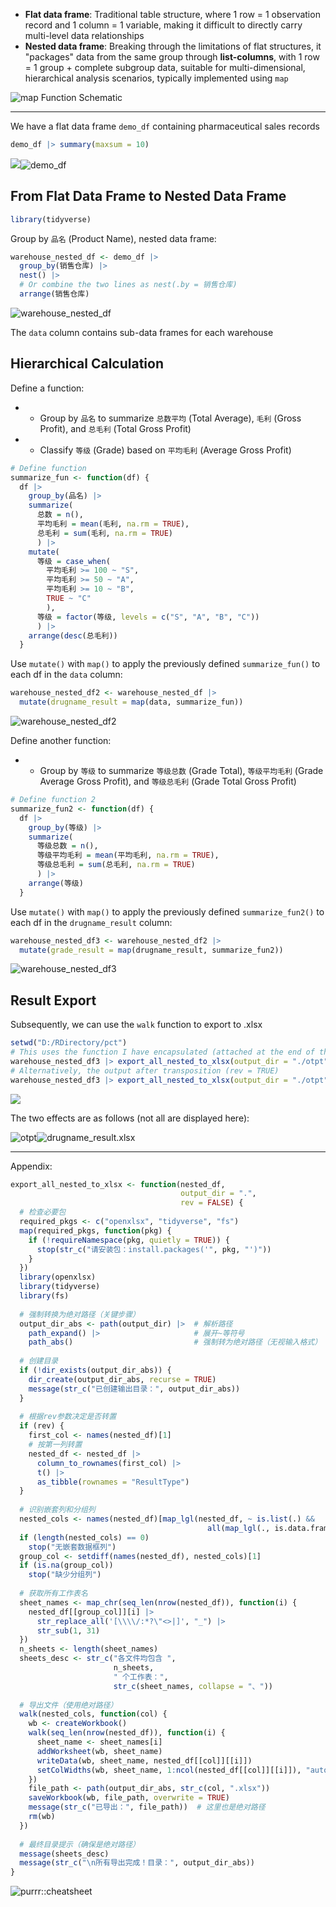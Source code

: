 -   **Flat data frame**: Traditional table structure, where 1 row = 1 observation record and 1 column = 1 variable, making it difficult to directly carry multi-level data relationships
-   **Nested data frame**: Breaking through the limitations of flat structures, it "packages" data from the same group through **list-columns**, with 1 row = 1 group + complete subgroup data, suitable for multi-dimensional, hierarchical analysis scenarios, typically implemented using `map`

![map Function Schematic](https://pic2.zhimg.com/v2-f095b1ba1f3c06f0cb3c2c575b51f093_1440w.jpg)

* * *

We have a flat data frame `demo_df` containing pharmaceutical sales records

```R
demo_df |> summary(maxsum = 10)
```

![](https://pic3.zhimg.com/v2-238417c0938c182c9b8e817e7e004d9c_1440w.jpg)![demo_df](https://picx.zhimg.com/v2-8e3d5b8473eb6ac2848800a07fa63ca1_1440w.jpg)

## From Flat Data Frame to Nested Data Frame

```R
library(tidyverse)
```

Group by `品名` (Product Name), nested data frame:

```R
warehouse_nested_df <- demo_df |>
  group_by(销售仓库) |>
  nest() |>
  # Or combine the two lines as nest(.by = 销售仓库)
  arrange(销售仓库)
```

![warehouse_nested_df](https://picx.zhimg.com/v2-f16376a6d25fc8392f38f7e6fe9874c1_1440w.jpg)

The `data` column contains sub-data frames for each warehouse

## Hierarchical Calculation

Define a function:

-   - Group by `品名` to summarize `总数平均` (Total Average), `毛利` (Gross Profit), and `总毛利` (Total Gross Profit)
-   - Classify `等级` (Grade) based on `平均毛利` (Average Gross Profit)

```R
# Define function
summarize_fun <- function(df) {
  df |>
    group_by(品名) |>
    summarize(
      总数 = n(),
      平均毛利 = mean(毛利, na.rm = TRUE),
      总毛利 = sum(毛利, na.rm = TRUE)
      ) |>
    mutate(
      等级 = case_when(
        平均毛利 >= 100 ~ "S",
        平均毛利 >= 50 ~ "A",
        平均毛利 >= 10 ~ "B",
        TRUE ~ "C"
        ),
      等级 = factor(等级, levels = c("S", "A", "B", "C"))
      ) |>
    arrange(desc(总毛利))
  }
```

Use `mutate()` with `map()` to apply the previously defined `summarize_fun()` to each df in the `data` column:

```R
warehouse_nested_df2 <- warehouse_nested_df |>
  mutate(drugname_result = map(data, summarize_fun))
```

![warehouse_nested_df2](https://picx.zhimg.com/v2-d891398046db8d5073432f812e7c4a7b_1440w.jpg)

Define another function:

-   - Group by `等级` to summarize `等级总数` (Grade Total), `等级平均毛利` (Grade Average Gross Profit), and `等级总毛利` (Grade Total Gross Profit)

```R
# Define function 2
summarize_fun2 <- function(df) {
  df |>
    group_by(等级) |>
    summarize(
      等级总数 = n(),
      等级平均毛利 = mean(平均毛利, na.rm = TRUE),
      等级总毛利 = sum(总毛利, na.rm = TRUE)
      ) |>
    arrange(等级)
  }
```

Use `mutate()` with `map()` to apply the previously defined `summarize_fun2()` to each df in the `drugname_result` column:

```R
warehouse_nested_df3 <- warehouse_nested_df2 |>
  mutate(grade_result = map(drugname_result, summarize_fun2))
```

![warehouse_nested_df3](https://pic2.zhimg.com/v2-37d5a7c8ff117ef9eb760386c837d077_1440w.jpg)

## Result Export

Subsequently, we can use the `walk` function to export to .xlsx

```R
setwd("D:/RDirectory/pct")
# This uses the function I have encapsulated (attached at the end of the text)
warehouse_nested_df3 |> export_all_nested_to_xlsx(output_dir = "./otpt")
# Alternatively, the output after transposition (rev = TRUE)
warehouse_nested_df3 |> export_all_nested_to_xlsx(output_dir = "./otpt", rev = TRUE)
```

![](https://pic4.zhimg.com/v2-fda2c6a08e305b1fd0423a4a6dd2d2b5_1440w.jpg)

The two effects are as follows (not all are displayed here):

![otpt](https://pic3.zhimg.com/v2-29fdde6672064f60309ccfb457bcbe0a_1440w.jpg)![drugname_result.xlsx](https://pic3.zhimg.com/v2-523efe30ca91ae2d0a2f23af20a9086c_1440w.jpg)

* * *

Appendix:

```R
export_all_nested_to_xlsx <- function(nested_df,
                                      output_dir = ".",
                                      rev = FALSE) {
  # 检查必要包
  required_pkgs <- c("openxlsx", "tidyverse", "fs")
  map(required_pkgs, function(pkg) {
    if (!requireNamespace(pkg, quietly = TRUE)) {
      stop(str_c("请安装包：install.packages('", pkg, "')"))
    }
  })
  library(openxlsx)
  library(tidyverse)
  library(fs)
  
  # 强制转换为绝对路径（关键步骤）
  output_dir_abs <- path(output_dir) |>  # 解析路径
    path_expand() |>                     # 展开~等符号
    path_abs()                           # 强制转为绝对路径（无视输入格式）
  
  # 创建目录
  if (!dir_exists(output_dir_abs)) {
    dir_create(output_dir_abs, recurse = TRUE)
    message(str_c("已创建输出目录：", output_dir_abs))
  }
  
  # 根据rev参数决定是否转置
  if (rev) {
    first_col <- names(nested_df)[1]
    # 按第一列转置
    nested_df <- nested_df |>
      column_to_rownames(first_col) |>
      t() |>
      as_tibble(rownames = "ResultType")
  }
  
  # 识别嵌套列和分组列
  nested_cols <- names(nested_df)[map_lgl(nested_df, ~ is.list(.) &&
                                            all(map_lgl(., is.data.frame)))]
  if (length(nested_cols) == 0)
    stop("无嵌套数据框列")
  group_col <- setdiff(names(nested_df), nested_cols)[1]
  if (is.na(group_col))
    stop("缺少分组列")
  
  # 获取所有工作表名
  sheet_names <- map_chr(seq_len(nrow(nested_df)), function(i) {
    nested_df[[group_col]][i] |>
      str_replace_all('[\\\\/:*?\"<>|]', "_") |>
      str_sub(1, 31)
  })
  n_sheets <- length(sheet_names)
  sheets_desc <- str_c("各文件均包含 ",
                       n_sheets,
                       " 个工作表：",
                       str_c(sheet_names, collapse = "、"))
  
  # 导出文件（使用绝对路径）
  walk(nested_cols, function(col) {
    wb <- createWorkbook()
    walk(seq_len(nrow(nested_df)), function(i) {
      sheet_name <- sheet_names[i]
      addWorksheet(wb, sheet_name)
      writeData(wb, sheet_name, nested_df[[col]][[i]])
      setColWidths(wb, sheet_name, 1:ncol(nested_df[[col]][[i]]), "auto")
    })
    file_path <- path(output_dir_abs, str_c(col, ".xlsx"))
    saveWorkbook(wb, file_path, overwrite = TRUE)
    message(str_c("已导出：", file_path))  # 这里也是绝对路径
    rm(wb)
  })
  
  # 最终目录提示（确保是绝对路径）
  message(sheets_desc)
  message(str_c("\n所有导出完成！目录：", output_dir_abs))
}
```

![purrr::cheatsheet](https://pic3.zhimg.com/v2-5a3d578a0218f691f72020fcf6398330_1440w.jpg)
